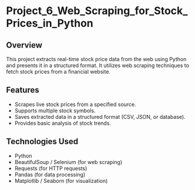 # Project_6_Web_Scraping_for_Stock_Prices_in_Python
 
## Overview
This project extracts real-time stock price data from the web using Python and presents it in a structured format. It utilizes web scraping techniques to fetch stock prices from a financial website. 
  
## Features 
- Scrapes live stock prices from a specified source.
- Supports multiple stock symbols.
- Saves extracted data in a structured format (CSV, JSON, or database).
- Provides basic analysis of stock trends.

## Technologies Used
- Python
- BeautifulSoup / Selenium (for web scraping)
- Requests (for HTTP requests)
- Pandas (for data processing)
- Matplotlib / Seaborn (for visualization)

